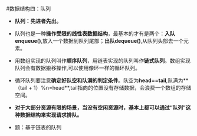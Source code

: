 #数据结构四：队列

- **队列：先进者先出。**
- 队列也是一种**操作受限的线性表数据结构**，最基本的才有是两个：**入队enqueue()**,放入一个数据到队列尾部；**出队dequeue()**,从队列头部去一个元素。
- 用数组实现的队列叫作**顺序队列**，用链表实现的队列叫作**链式队列**。数组实现队列会有数据搬移操作,可以使用像环一样的循环队列。
- 循环队列要注意**确定好队空和队满的判定条件**。队空为**head==tail**,队满为**（tail + 1）%n=head**,tail指向的位置没有存储数据，会浪费一个数组的存储空间。
- **对于大部分资源有限的场景，当没有空闲资源时，基本上都可以通过“队列”这种数据结构来实现请求排队。**


- 题：基于链表的队列